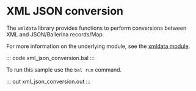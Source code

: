 # XML JSON conversion

The `xmldata` library provides functions to perform conversions between XML and JSON/Ballerina records/Map<anydata>.

For more information on the underlying module, see the [xmldata module](https://docs.central.ballerina.io/ballerina/xmldata/latest/).

::: code xml_json_conversion.bal :::

To run this sample use the `bal run` command.

::: out xml_json_conversion.out :::